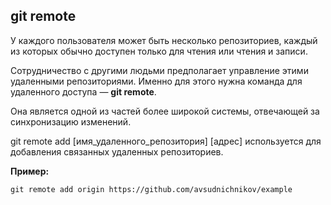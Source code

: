 ## git remote

У каждого пользователя может быть несколько репозиториев, каждый из которых обычно доступен только для чтения или чтения и записи. 

Сотрудничество с другими людьми предполагает управление этими удаленными репозиториями. Именно для этого нужна команда для удаленного доступа — **git remote**. 

Она является одной из частей более широкой системы, отвечающей за синхронизацию изменений.

git remote add [имя_удаленного_репозитория] [адрес] используется для добавления связанных удаленных репозиториев.

**Пример:**

```bash-
git remote add origin https://github.com/avsudnichnikov/example
```
